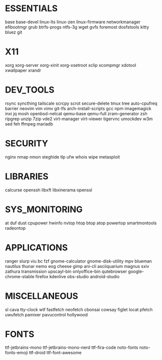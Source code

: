 # ESSENTIALS
base 
base-devel
linux-lts
linux-zen
linux-firmware
networkmanager
efibootmgr
grub
btrfs-progs
ntfs-3g
wget
gvfs
foremost
dosfstools
kitty
bluez
git

# X11
xorg
xorg-server
xorg-xinit
xorg-xsetroot
xclip
xcompmgr
xdotool
xwallpaper
xrandr



# DEV_TOOLS
rsync
syncthing
tailscale
scrcpy
scrot
secure-delete
tmux
tree
auto-cpufreq
barrier
neovim
vim
vimv
git-lfs
arch-install-scripts
gcc
npm
imagemagick
inxi
jq
mosh
openbsd-netcat
qemu-base
qemu-full
zram-generator
zsh
ripgrep
unzip
7zip
vde2
virt-manager
virt-viewer
tigervnc
umockdev
w3m
sed
feh 
ffmpeg
mariadb

# SECURITY
nginx
nmap
nmon
steghide
tlp
ufw
whois
wipe
metasploit

# LIBRARIES
calcurse
openssh
libxft
libxinerama
openssl

# SYS_MONITORING
at
duf
dust
cpupower
hwinfo
nvtop
htop
btop
atop
powertop
smartmontools
radeontop

# APPLICATIONS
ranger
slurp
viu
bc
fzf
gnome-calculator
gnome-disk-utility
mpv
blueman
nautilus
thunar
nemo
eog
cheese
gimp
ani-cli
asciiquarium
magnus
sxiv
zathura
transmission
upscayl-bin
onlyoffice-bin
qutebrowser
google-chrome-stable
firefox
kdenlive
obs-studio
android-studio


# MISCELLANEOUS
sl
cava
tty-clock
wtf
fastfetch
neofetch
cbonsai
cowsay
figlet
locat
pfetch
uwufetch
pamixer
pavucontrol
hollywood

# FONTS
ttf-jetbrains-mono
ttf-jetbrains-mono-nerd
ttf-fira-code
noto-fonts
noto-fonts-emoji
ttf-droid
ttf-font-awesome

